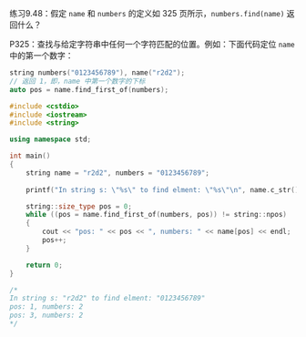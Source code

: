 练习9.48：假定 `name` 和 `numbers` 的定义如 325 页所示，`numbers.find(name)` 返回什么？

P325：查找与给定字符串中任何一个字符匹配的位置。例如：下面代码定位 `name` 中的第一个数字：

```cpp
string numbers("0123456789"), name("r2d2");
// 返回 1，即，name 中第一个数字的下标
auto pos = name.find_first_of(numbers);
```

```cpp
#include <cstdio>
#include <iostream>
#include <string>

using namespace std;

int main()
{
    string name = "r2d2", numbers = "0123456789";
    
    printf("In string s: \"%s\" to find elment: \"%s\"\n", name.c_str(), numbers.c_str());

    string::size_type pos = 0;
    while ((pos = name.find_first_of(numbers, pos)) != string::npos)
    {
        cout << "pos: " << pos << ", numbers: " << name[pos] << endl;
        pos++;
    }

    return 0;
}

/*
In string s: "r2d2" to find elment: "0123456789"
pos: 1, numbers: 2
pos: 3, numbers: 2
*/
```

